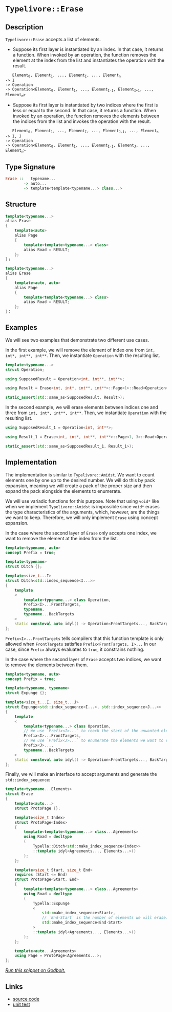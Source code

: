 <!-- Copyright 2024 Feng Mofan
SPDX-License-Identifier: Apache-2.0 -->

# `Typelivore::Erase`

## Description

`Typelivore::Erase` accepts a list of elements.

- Suppose its first layer is instantiated by an index.
In that case, it returns a function.
When invoked by an operation, the function removes the element at the index from the list and instantiates the operation with the result.

<pre><code>   Element<sub>0</sub>, Element<sub>1</sub>, ..., Element<sub>I</sub>, ..., Element<sub>n</sub>
-> I
-> Operation
-> Operation&lt;Element<sub>0</sub>, Element<sub>1</sub>, ..., Element<sub>I-1</sub>, Element<sub>I+1</sub>, ..., Element<sub>n</sub>&gt;</code></pre>

- Suppose its first layer is instantiated by two indices where the first is less or equal to the second.
In that case, it returns a function.
When invoked by an operation, the function removes the elements between the indices from the list and invokes the operation with the result.

<pre><code>   Element<sub>0</sub>, Element<sub>1</sub>, ..., Element<sub>I</sub>, ..., Element<sub>J-1</sub>, ..., Element<sub>n</sub>
-> I, J
-> Operation
-> Operation&lt;Element<sub>0</sub>, Element<sub>1</sub>, ..., Element<sub>I-1</sub>, Element<sub>J</sub>, ..., Element<sub>n</sub>&gt;</code></pre>

## Type Signature

```Haskell
Erase ::   typename...
        -> auto...
        -> template<template<typename...> class...>
```

## Structure

```C++
template<typename...>
alias Erase
{
    template<auto>
    alias Page
    {
        template<template<typename...> class>
        alias Road = RESULT;
    };
}；
```

```C++
template<typename...>
alias Erase
{
    template<auto, auto>
    alias Page
    {
        template<template<typename...> class>
        alias Road = RESULT;
    };
}；
```

## Examples

We will see two examples that demonstrate two different use cases.

In the first example, we will remove the element of index one from `int, int*, int**, int**`.
Then, we instantiate `Operation` with the resulting list.

```C++
template<typename...>
struct Operation;

using SupposedResult = Operation<int, int**, int**>;

using Result = Erase<int, int*, int**, int**>::Page<1>::Road<Operation>;

static_assert(std::same_as<SupposedResult, Result>);
```

In the second example, we will erase elements between indices one and three from `int, int*, int**, int**`. Then, we instantiate `Operation` with the resulting list.

```C++
using SupposedResult_1 = Operation<int, int**>;

using Result_1 = Erase<int, int*, int**, int**>::Page<1, 3>::Road<Operation>;

static_assert(std::same_as<SupposedResult_1, Result_1>);
```

## Implementation

The implementation is similar to `Typelivore::Amidst`.
We want to count elements one by one up to the desired number.
We will do this by pack expansion, meaning we will create a pack of the proper size and then expand the pack alongside the elements to enumerate.

We will use variadic functions for this purpose.
Note that using `void*` like when we implement `Typelivore::Amidst` is impossible since `void*` erases the type characteristics of the arguments, which, however, are the things we want to keep.
Therefore, we will only implement `Erase` using concept expansion.

In the case where the second layer of `Erase` only accepts one index, we want to remove the element at the index from the list.

```C++
template<typename, auto>
concept Prefix = true;

template<typename>
struct Ditch {};

template<size_t...I>
struct Ditch<std::index_sequence<I...>>
{
    template
    <
        template<typename...> class Operation,
        Prefix<I>...FrontTargets,
        typename,
        typename...BackTargets
    >
    static consteval auto idyl() -> Operation<FrontTargets..., BackTargets...>;
};
```

`Prefix<I>...FrontTargets` tells compilers that this function template is only allowed when `FrontTargets` satisfies `Prefix<FrontTargets, I>...`
In our case, since `Prefix` always evaluates to `true`, it constrains nothing.

In the case where the second layer of `Erase` accepts two indices, we want to remove the elements between them.

```C++
template<typename, auto>
concept Prefix = true;

template<typename, typename>
struct Expunge {};

template<size_t...I, size_t...J>
struct Expunge<std::index_sequence<I...>, std::index_sequence<J...>>
{
    template
    <
        template<typename...> class Operation,
        // We use `Prefix<I>...` to reach the start of the unwanted elements.
        Prefix<I>...FrontTargets,
        // We use `Prefix<J>...` to enumerate the elements we want to erase.
        Prefix<J>...,
        typename...BackTargets
    >
    static consteval auto idyl() -> Operation<FrontTargets..., BackTargets...>;
};
```

Finally, we will make an interface to accept arguments and generate the `std::index_sequence`:

```C++
template<typename...Elements>
struct Erase
{
    template<auto...>
    struct ProtoPage {};

    template<size_t Index>
    struct ProtoPage<Index>
    {
        template<template<typename...> class...Agreements>
        using Road = decltype
        (
            Typella::Ditch<std::make_index_sequence<Index>>
            ::template idyl<Agreements..., Elements...>()
        );
    };

    template<size_t Start, size_t End>
    requires (Start <= End)
    struct ProtoPage<Start, End>
    {
        template<template<typename...> class...Agreements>
        using Road = decltype
        (
            Typella::Expunge
            <
                std::make_index_sequence<Start>,
                // `End-Start` is the number of elements we will erase.
                std::make_index_sequence<End-Start>
            >
            ::template idyl<Agreements..., Elements...>()
        );
    };

    template<auto...Agreements>
    using Page = ProtoPage<Agreements...>;
};
```

[*Run this snippet on Godbolt.*](https://godbolt.org/#z:OYLghAFBqd5QCxAYwPYBMCmBRdBLAF1QCcAaPECAMzwBtMA7AQwFtMQByARg9KtQYEAysib0QXACx8BBAKoBnTAAUAHpwAMvAFYTStJg1DIApACYAQuYukl9ZATwDKjdAGFUtAK4sGIAKwA7KSuADJ4DJgAcj4ARpjEIACcSaQADqgKhE4MHt6%2BAcEZWY4C4ZExLPGJKbaY9qUMQgRMxAR5Pn5BdQ05za0E5dFxCcmpCi1tHQXdEwNDldVjAJS2qF7EyOwc5gDMEcjeWADUJrtuXo60hACeZ9gmGgCCewdHmKfnyBPoWFT3jxeZn2DEOXhOZzcBBuaUwAH0CMQmIQFADnoCCJgWGkDJjIdDYcw2KRjkxLqg0U80KDMGkCMdlMRMDRVJ8ACLHRFeTBnKzo56Y7G4nnnAmMVgih7PCbELwOY5swjIBCnQJWQJs3mAjFYnFMPHnLIAL3hBAAdBaAJKUmVy%2BmKgjKyE/EAgCJYVRwpQAR25NMhlotZoBuylLzVgOOUc5uuFkejkPj0ejgr1BqhMPFbCD92OhyYCgUxwA8rCkY1SEnkwymSyA/cgwAxYiyAAqrWAmAICkrz2rKczRMwvae/ajYqHQYsTGQAGt28RO92q5Tk3NHMg8wIJpgAG5iUnk454dA3WgQZbHAC0udLCX1OUhzbbHa7CiDJOnc4XS/fFpDfLhpquyATqQr6iKGaEhKJIThKNpcvK2CqGkXhGB8JgRhqWr8k8qZxoaeAmgiQaWiSxqmkGABSCGykhKFoZ2zoEOgrrupgno%2Bn6WwBjmobkSxbEMB6XqYL6jA8ecVF8Q8obahGfYprGEErucVbJvhKmioOEoyXmBiFiWZYPgII5jscAD0FnHAA6h8XhKKcABsGiMsyeCqPWoY5i5nKoMcTIziqBAIB8cxtMcqBUJyoXHGhADuhiYugxz1FijDdsGin9m5dbnNa3kWs%2Bgg/m%2BZljlZtn2Y5JgublHmQjRhXBr5RCpQwPj3piMUfGlbCCEW8UfIlgh%2BalSJKFlo5jvVnlSQ2Frlf2cHZhaX7zq%2By7ZZ8YZri0G5bgwO77rQh5tSeZ4Xtet7GY0T4tiVm1/man4zhti5vjJOFAd9YFppBK2YEG2D0P1y5ydKiH0tgE08uiCnTeOynpmSRBfdttryoyqBEMoTCdqq6rAaB22aemFEIsclrCRxq7Rpj9LY7j%2BOQdTHp01GmGAeZZMA8jAM6atwahvpBbPU8wBMulA0c9WDkRMAxwAEqoEwKVnByWCHGK6nRhAuv9g6TqGoJIAsEws7wuxnFidxrM03Nsm7eZ0aurzx6nrQkIS1LYPPSSIPS5l/6hheBvHMs33JphxPaqT/POkRprHP0bTkUnlPYMJstMr6eBMkWECp/Sia7ByWfoJHGNQzWOOoHjTHnMXAfZxDiOE%2BHvP4gn2nQULub5oWQY%2B5gQeom35ny0Yyuq%2BrZfHFrtA69tyb6yvY7Iah6Hh9Hanry7xwumbFtWw7onif6TeTAQ9xLQf0aVbVGgV1exdP8eRYhR8HVVAkkXRX1DKg1hp0FOveSaO8xxH3NpbOE1tz520hC/N%2BE976y3Mm7fmHszze0lqPP2H5jiBwISHbAYd94RyjgmbCIE47ty7ucVGqBh54LHrLKeisG4YXnkzeuLNcG%2ByAV9Wh8NY64QsgAKikdImRFlASSKka2bAQhWzSLkc8BRMjZF0NeKCd4nw3DUi2HSceYY/oESglmIGpDAQMyMl1R8IiXjPA4SnLwaRiiYHQErTACgvBL3ZPY8sji3ARAICSMJUiImCCkQBOhrifF%2BICRrIhsNIRhOiQQCRmSonHhiRI%2B4rouGQi4IUkAKs1aQjvMEgQcTcLrjwMgOEYsEgEAgEfBQEpmnjzcEIdxnjvG%2BP8eE5WQyl73Ejk4wEri%2BkeMyF4xJwy4RcECdUkyDB0mCByQUuSUyXFZGnospeyzAkwwLJBDJeSsnbO2WU4p5wuAkl2GUip6Aqm3UcbJEmTwGlNJaW0dpptOlsG6ZCWZAyjkEGWSSSFyyJm8g4KsWgnB/C8D8BwLQpBUCcDcNYawh91ibAwsCHgpACCaERasWcAQAAcZonK7EkGYQIkhJD%2BBpbsDQ/gkg0v0JwSQvAWASA0BoUg6LMXYo4LwBQIBRXkoxYi0gcBYAwEQCAdYBBULhIoBANA2I6AJCiBKTgqgaVOSvE5SQxxgDIE3FIM0ZheBeMICQE8eh%2BCCBEGIdgUgZCCEUCodQCrSC6EefFJEaROA8CRSitFFKsWcGLJcLV/9jimvNZa61trjj2rMMcCAHh9X0GIKcElyxeDyq0KsCASA9VpANWQHVdaG0gGAFIMwfA6CYmIDKiAsR42xAiK0G4UbeCDuYMQG4xZYjaEwA4UdpA9Vg2LAwWgI7g1YFiF4YAbgxC0BldwXgWBzZGHEBu/Oc7HC7l8fGjic7LjbFJWE%2Bo8brixCRJOjwWB42IjwEKw9pBr3EFiPMtkWJDDAGuEYClqwqAGGAAoAAangTA8U7zotJR64QohxC%2BqwwGtQ8bQ36AgygPFlh9B4FiDKyAqxUB0hyAeq8PwNamEsNYMwEqgPEBPDe2jPRL05BcMJaYfhHlhAiMMX%2BiRHnFGyAIUTeg5ONAWCMGTAmHB9Gvopx5dhBMCGLqp6TehwrtE8J0Ez18jNLC4KsBQhKtgSBjRwVFYr42SrTWai1VqbV2skA6/NuAXUlr2LZitMHVihTVqMC8pBqWSF2GaJIuwWUaCZZIFyXKnKpGRRwAVpAhW7C4PSrgTkaU8tK/4SQXBuW7Ccm54NkrpWyrJTBpVqqa3quTZccglBm3FqNWwTgrQWC7kCFeJgotp5cCSGaYrmLnVEB46xR5WGvW4ekPhpQhHg26A7eGpgkbD3Odc%2BK3gkqk2asuKmkbY2JtTcVjNubZoND5sLfW4tpbdhmHLa1hV1ba2oCLQkXruqgcfdGLd8b%2BYjAza4KKmgS8Ei9v7cG8dw6F3o8ndO2d86ANLoyiutd8bN3bt3bQfdC7j0QbPZi/ATJNPXoPQt1Q97MQLufblzFb6P03C/dsTFv7/2kqAyBpQYGT2QYVm1uD%2BMkMobQ4SBda2cM%2Bs27IAjQbMV7ZI9BtjVgKNvpo7F%2BjjQmMsbLvrjjXGEjLb47FvTmnnAQFcDpkIwlrOjFk5keTuRzMFG9yUHInv1OO8aMXN3YetPzEk4sL3thtP%2B7EwnmPFQ1NObWBsRztm%2BUubjY1zgpJiCjfG5NmHj3ZvzcC/gJbX2wt/arZFzA0XEixdy/lwrs20uBG5YEQIjKzAZeqw1iVnBmtyra8qtVGqtWg/64a41HARuZpYAoXcm5dxPeFBMJ1NfXUrb9dh71Eh1f%2Bu21rnQIBdikAO0d6NufTvucTd1%2BkUUi8sBX2vjfW%2BIITDe%2BDhtL7XYX7StRVTrefRtPrAA4tEAdfDxOETfJIOEbfKFZfTbLtZHSgVHTFLHddUlXAnHS9BdAnQQInddOnTALdHdPdA9UlanU9AXI9C9RnG9YNO9ZAB9DnQQF9YNHnYdfnH9HjYXXgUXUDcDU9aXf7PgeDeXVDdDZXWQdbNXQ/TXIjK/XXYwcjGwI3eAOjBjbcTgCyF0K3SwTjc7bjXjY3OzNKJ3PwF3ETJPPQCTNPYzQPX3N3ZTYPWPdPXTGw8PRPfIZPKPAzKzbw1wlPKYRw3TUIlwmzOzBzH1E7fPUfDgd/T/dfY4RAs0FA6vYLOvEAiLUgKLLAVvZzDvEAMwWbXYXYfwfwNLeHDQaowIMrEfc7MfWwFrUA5YKlEAarM0OrIIMwWo6rbLSQDQDtXLXYZItoqVBvSlXPR1VohNWYro1YIDLIZwSQIAA%3D)

## Links

- [source code](../../../../conceptrodon/descend/typelivore/erase.hpp)
- [unit test](../../../../tests/unit/typelivore/erase.test.hpp)
